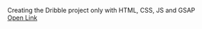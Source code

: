 Creating the Dribble project only with HTML, CSS, JS and GSAP<br>
<a href="https://baisampayan.github.io/SidcupFamilyGolf-Clone/"> Open Link</a>
